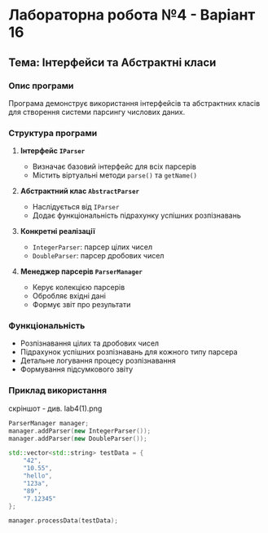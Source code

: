 # Лабораторна робота №4 - Варіант 16
## Тема: Інтерфейси та Абстрактні класи
### Опис програми
Програма демонструє використання інтерфейсів та абстрактних класів для створення системи парсингу числових даних.
### Структура програми
1. **Інтерфейс `IParser`**
   - Визначає базовий інтерфейс для всіх парсерів
   - Містить віртуальні методи `parse()` та `getName()`

2. **Абстрактний клас `AbstractParser`**
   - Наслідується від `IParser`
   - Додає функціональність підрахунку успішних розпізнавань

3. **Конкретні реалізації**
   - `IntegerParser`: парсер цілих чисел
   - `DoubleParser`: парсер дробових чисел

4. **Менеджер парсерів `ParserManager`**
   - Керує колекцією парсерів
   - Обробляє вхідні дані
   - Формує звіт про результати

### Функціональність

- Розпізнавання цілих та дробових чисел
- Підрахунок успішних розпізнавань для кожного типу парсера
- Детальне логування процесу розпізнавання
- Формування підсумкового звіту

### Приклад використання
   скріншот - див. lab4(1).png
```cpp
ParserManager manager;
manager.addParser(new IntegerParser());
manager.addParser(new DoubleParser());

std::vector<std::string> testData = {
    "42",
    "10.55",
    "hello",
    "123a",
    "89",
    "7.12345"
};

manager.processData(testData);